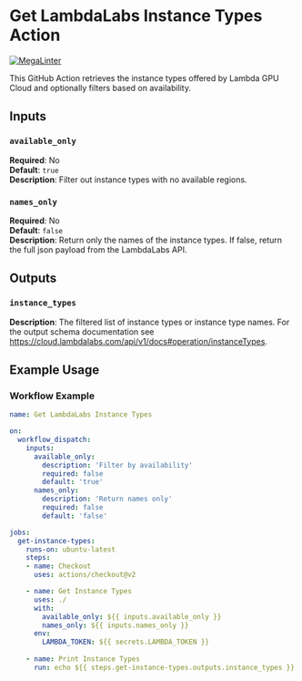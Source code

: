 # Get LambdaLabs Instance Types Action

[![MegaLinter](https://github.com/iferaorg/lambdalabs-get-instance-types-action/workflows/MegaLinter/badge.svg?branch=main)](https://github.com/iferaorg/lambdalabs-get-instance-types-action/actions?query=workflow%3AMegaLinter+branch%3Amain)

This GitHub Action retrieves the instance types offered by Lambda GPU Cloud and optionally filters based on availability.

## Inputs

### `available_only`

**Required**: No  
**Default**: `true`  
**Description**: Filter out instance types with no available regions.

### `names_only`

**Required**: No  
**Default**: `false`  
**Description**: Return only the names of the instance types. If false, return the full json payload from the LambdaLabs API.

## Outputs

### `instance_types`

**Description**: The filtered list of instance types or instance type names. For the output schema documentation see https://cloud.lambdalabs.com/api/v1/docs#operation/instanceTypes.

## Example Usage

### Workflow Example

```yaml
name: Get LambdaLabs Instance Types

on:
  workflow_dispatch:
    inputs:
      available_only:
        description: 'Filter by availability'
        required: false
        default: 'true'
      names_only:
        description: 'Return names only'
        required: false
        default: 'false'

jobs:
  get-instance-types:
    runs-on: ubuntu-latest
    steps:
    - name: Checkout
      uses: actions/checkout@v2

    - name: Get Instance Types
      uses: ./
      with:
        available_only: ${{ inputs.available_only }}
        names_only: ${{ inputs.names_only }}
      env:
        LAMBDA_TOKEN: ${{ secrets.LAMBDA_TOKEN }}
    
    - name: Print Instance Types
      run: echo ${{ steps.get-instance-types.outputs.instance_types }}
